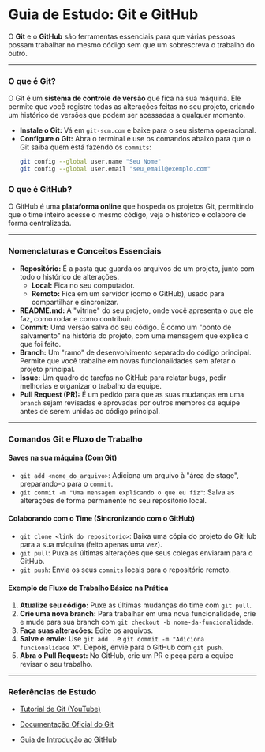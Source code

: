 # Guia de Estudo: Git e GitHub

O **Git** e o **GitHub** são ferramentas essenciais para que várias pessoas possam trabalhar no mesmo código sem que um sobrescreva o trabalho do outro.

---

### O que é Git?

O Git é um **sistema de controle de versão** que fica na sua máquina. Ele permite que você registre todas as alterações feitas no seu projeto, criando um histórico de versões que podem ser acessadas a qualquer momento.

* **Instale o Git:** Vá em `git-scm.com` e baixe para o seu sistema operacional.
* **Configure o Git:** Abra o terminal e use os comandos abaixo para que o Git saiba quem está fazendo os `commits`:
    ```bash
    git config --global user.name "Seu Nome"
    git config --global user.email "seu_email@exemplo.com"
    ```

### O que é GitHub?

O GitHub é uma **plataforma online** que hospeda os projetos Git, permitindo que o time inteiro acesse o mesmo código, veja o histórico e colabore de forma centralizada.

---

### Nomenclaturas e Conceitos Essenciais

* **Repositório:** É a pasta que guarda os arquivos de um projeto, junto com todo o histórico de alterações.
    * **Local:** Fica no seu computador.
    * **Remoto:** Fica em um servidor (como o GitHub), usado para compartilhar e sincronizar.
* **README.md:** A "vitrine" do seu projeto, onde você apresenta o que ele faz, como rodar e como contribuir.
* **Commit:** Uma versão salva do seu código. É como um "ponto de salvamento" na história do projeto, com uma mensagem que explica o que foi feito.
* **Branch:** Um "ramo" de desenvolvimento separado do código principal. Permite que você trabalhe em novas funcionalidades sem afetar o projeto principal.
* **Issue:** Um quadro de tarefas no GitHub para relatar bugs, pedir melhorias e organizar o trabalho da equipe.
* **Pull Request (PR):** É um pedido para que as suas mudanças em uma `branch` sejam revisadas e aprovadas por outros membros da equipe antes de serem unidas ao código principal.

---

### Comandos Git e Fluxo de Trabalho

#### **Saves na sua máquina (Com Git)**

* `git add <nome_do_arquivo>`: Adiciona um arquivo à "área de stage", preparando-o para o `commit`.
* `git commit -m "Uma mensagem explicando o que eu fiz"`: Salva as alterações de forma permanente no seu repositório local.

#### **Colaborando com o Time (Sincronizando com o GitHub)**

* `git clone <link_do_repositorio>`: Baixa uma cópia do projeto do GitHub para a sua máquina (feito apenas uma vez).
* `git pull`: Puxa as últimas alterações que seus colegas enviaram para o GitHub.
* `git push`: Envia os seus `commits` locais para o repositório remoto.

#### **Exemplo de Fluxo de Trabalho Básico na Prática**

1.  **Atualize seu código:** Puxe as últimas mudanças do time com `git pull`.
2.  **Crie uma nova branch:** Para trabalhar em uma nova funcionalidade, crie e mude para sua branch com `git checkout -b nome-da-funcionalidade`.
3.  **Faça suas alterações:** Edite os arquivos.
4.  **Salve e envie:** Use `git add .` e `git commit -m "Adiciona funcionalidade X"`. Depois, envie para o GitHub com `git push`.
5.  **Abra o Pull Request:** No GitHub, crie um PR e peça para a equipe revisar o seu trabalho.

---

### Referências de Estudo

* [Tutorial de Git (YouTube)](https://www.youtube.com/watch?v=_hZf1teRFNg)
* [Documentação Oficial do Git](https://git-scm.com/doc)

* [Guia de Introdução ao GitHub](https://docs.github.com/pt/get-started)
